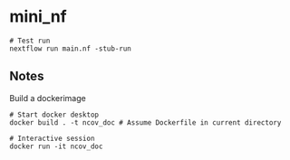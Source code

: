 # mini_nf

```
# Test run
nextflow run main.nf -stub-run
```


## Notes

Build a dockerimage

```
# Start docker desktop
docker build . -t ncov_doc # Assume Dockerfile in current directory

# Interactive session
docker run -it ncov_doc
```
